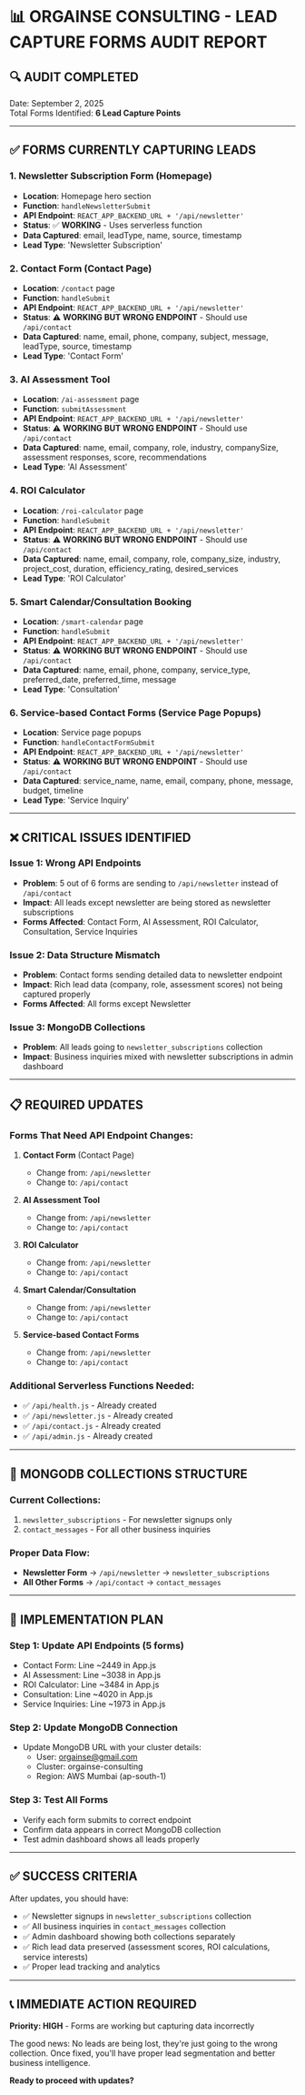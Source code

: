 # 📊 ORGAINSE CONSULTING - LEAD CAPTURE FORMS AUDIT REPORT

## 🔍 **AUDIT COMPLETED**

Date: September 2, 2025  
Total Forms Identified: **6 Lead Capture Points**

---

## ✅ **FORMS CURRENTLY CAPTURING LEADS**

### **1. Newsletter Subscription Form** (Homepage)
- **Location**: Homepage hero section
- **Function**: `handleNewsletterSubmit`
- **API Endpoint**: `REACT_APP_BACKEND_URL + '/api/newsletter'`
- **Status**: ✅ **WORKING** - Uses serverless function
- **Data Captured**: email, leadType, name, source, timestamp
- **Lead Type**: 'Newsletter Subscription'

### **2. Contact Form** (Contact Page)
- **Location**: `/contact` page
- **Function**: `handleSubmit` 
- **API Endpoint**: `REACT_APP_BACKEND_URL + '/api/newsletter'`
- **Status**: ⚠️ **WORKING BUT WRONG ENDPOINT** - Should use `/api/contact`
- **Data Captured**: name, email, phone, company, subject, message, leadType, source, timestamp
- **Lead Type**: 'Contact Form'

### **3. AI Assessment Tool**
- **Location**: `/ai-assessment` page
- **Function**: `submitAssessment`
- **API Endpoint**: `REACT_APP_BACKEND_URL + '/api/newsletter'`
- **Status**: ⚠️ **WORKING BUT WRONG ENDPOINT** - Should use `/api/contact`
- **Data Captured**: name, email, company, role, industry, companySize, assessment responses, score, recommendations
- **Lead Type**: 'AI Assessment'

### **4. ROI Calculator**
- **Location**: `/roi-calculator` page
- **Function**: `handleSubmit`
- **API Endpoint**: `REACT_APP_BACKEND_URL + '/api/newsletter'`
- **Status**: ⚠️ **WORKING BUT WRONG ENDPOINT** - Should use `/api/contact`
- **Data Captured**: name, email, company, role, company_size, industry, project_cost, duration, efficiency_rating, desired_services
- **Lead Type**: 'ROI Calculator'

### **5. Smart Calendar/Consultation Booking**
- **Location**: `/smart-calendar` page
- **Function**: `handleSubmit`
- **API Endpoint**: `REACT_APP_BACKEND_URL + '/api/newsletter'`
- **Status**: ⚠️ **WORKING BUT WRONG ENDPOINT** - Should use `/api/contact`
- **Data Captured**: name, email, phone, company, service_type, preferred_date, preferred_time, message
- **Lead Type**: 'Consultation'

### **6. Service-based Contact Forms** (Service Page Popups)
- **Location**: Service page popups
- **Function**: `handleContactFormSubmit`
- **API Endpoint**: `REACT_APP_BACKEND_URL + '/api/newsletter'`
- **Status**: ⚠️ **WORKING BUT WRONG ENDPOINT** - Should use `/api/contact`
- **Data Captured**: service_name, name, email, company, phone, message, budget, timeline
- **Lead Type**: 'Service Inquiry'

---

## ❌ **CRITICAL ISSUES IDENTIFIED**

### **Issue 1: Wrong API Endpoints**
- **Problem**: 5 out of 6 forms are sending to `/api/newsletter` instead of `/api/contact`
- **Impact**: All leads except newsletter are being stored as newsletter subscriptions
- **Forms Affected**: Contact Form, AI Assessment, ROI Calculator, Consultation, Service Inquiries

### **Issue 2: Data Structure Mismatch**
- **Problem**: Contact forms sending detailed data to newsletter endpoint
- **Impact**: Rich lead data (company, role, assessment scores) not being captured properly
- **Forms Affected**: All forms except Newsletter

### **Issue 3: MongoDB Collections**
- **Problem**: All leads going to `newsletter_subscriptions` collection
- **Impact**: Business inquiries mixed with newsletter subscriptions in admin dashboard

---

## 📋 **REQUIRED UPDATES**

### **Forms That Need API Endpoint Changes:**

1. **Contact Form** (Contact Page)
   - Change from: `/api/newsletter` 
   - Change to: `/api/contact`

2. **AI Assessment Tool**
   - Change from: `/api/newsletter`
   - Change to: `/api/contact`

3. **ROI Calculator**
   - Change from: `/api/newsletter`
   - Change to: `/api/contact`

4. **Smart Calendar/Consultation**
   - Change from: `/api/newsletter`
   - Change to: `/api/contact`

5. **Service-based Contact Forms**
   - Change from: `/api/newsletter`
   - Change to: `/api/contact`

### **Additional Serverless Functions Needed:**
- ✅ `/api/health.js` - Already created
- ✅ `/api/newsletter.js` - Already created  
- ✅ `/api/contact.js` - Already created
- ✅ `/api/admin.js` - Already created

---

## 🎯 **MONGODB COLLECTIONS STRUCTURE**

### **Current Collections:**
1. `newsletter_subscriptions` - For newsletter signups only
2. `contact_messages` - For all other business inquiries

### **Proper Data Flow:**
- **Newsletter Form** → `/api/newsletter` → `newsletter_subscriptions`
- **All Other Forms** → `/api/contact` → `contact_messages`

---

## 🚀 **IMPLEMENTATION PLAN**

### **Step 1: Update API Endpoints** (5 forms)
- Contact Form: Line ~2449 in App.js
- AI Assessment: Line ~3038 in App.js  
- ROI Calculator: Line ~3484 in App.js
- Consultation: Line ~4020 in App.js
- Service Inquiries: Line ~1973 in App.js

### **Step 2: Update MongoDB Connection**
- Update MongoDB URL with your cluster details:
  - User: orgainse@gmail.com
  - Cluster: orgainse-consulting
  - Region: AWS Mumbai (ap-south-1)

### **Step 3: Test All Forms**
- Verify each form submits to correct endpoint
- Confirm data appears in correct MongoDB collection
- Test admin dashboard shows all leads properly

---

## ✅ **SUCCESS CRITERIA**

After updates, you should have:
- ✅ Newsletter signups in `newsletter_subscriptions` collection
- ✅ All business inquiries in `contact_messages` collection  
- ✅ Admin dashboard showing both collections separately
- ✅ Rich lead data preserved (assessment scores, ROI calculations, service interests)
- ✅ Proper lead tracking and analytics

---

## 📞 **IMMEDIATE ACTION REQUIRED**

**Priority: HIGH** - Forms are working but capturing data incorrectly

The good news: No leads are being lost, they're just going to the wrong collection. Once fixed, you'll have proper lead segmentation and better business intelligence.

**Ready to proceed with updates?**